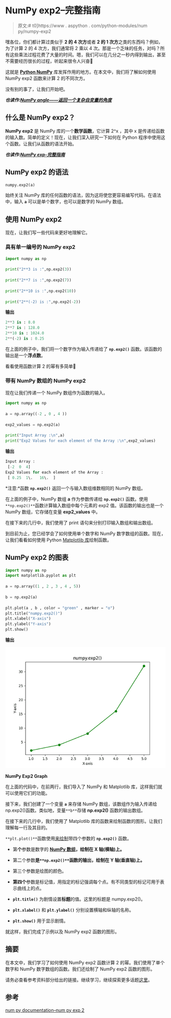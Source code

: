 # NumPy exp2–完整指南

> 原文:# t0]https://www . aspython . com/python-modules/num py/numpy-exp2

嘿各位，你们都计算过类似于 **2 的 4 次方**或者 **2 的 1 次方**之类的东西吗？例如，为了计算 2 的 4 次方，我们通常将 2 乘以 4 次。那是一个乏味的任务，对吗？所有这些乘法过程花费了大量的时间。嗯，我们可以在几分之一秒内得到输出，甚至不需要经历很长的过程，听起来很令人兴奋🙂

这就是 [**Python NumPy**](https://www.askpython.com/python-modules/numpy/python-numpy-module) 库发挥作用的地方。在本文中，我们将了解如何使用 NumPy exp2 函数来计算 2 的不同次方。

没有别的事了，让我们开始吧。

***也读作:[NumPy angle——返回一个复杂自变量的角度](https://www.askpython.com/python-modules/numpy/numpy-angle)***

## 什么是 NumPy exp2？

**NumPy exp2** 是 NumPy 库的一个**数学函数**，它计算 2^x ，其中 x 是传递给函数的输入数。简单的定义！现在，让我们深入研究一下如何在 Python 程序中使用这个函数。让我们从函数的语法开始。

***也读作:[NumPy exp-完整指南](https://www.askpython.com/python-modules/numpy/numpy-exp)***

## NumPy exp2 的语法

```py
numpy.exp2(a)

```

始终关注 NumPy 库的任何函数的语法，因为这将使您更容易编写代码。在语法中，输入 **`a`** 可以是单个数字，也可以是数字的 NumPy 数组。

## 使用 NumPy exp2

现在，让我们写一些代码来更好地理解它。

### 具有单一编号的 NumPy exp2

```py
import numpy as np

print("2**3 is :",np.exp2(3))

print("2**7 is :",np.exp2(7))

print("2**10 is :",np.exp2(10))

print("2**(-2) is :",np.exp2(-2))

```

**输出**

```py
2**3 is : 8.0
2**7 is : 128.0
2**10 is : 1024.0
2**(-2) is : 0.25

```

在上面的例子中，我们将一个数字作为输入传递给了 **`np.exp2()`** 函数。该函数的输出是一个**浮点数**。

看看使用函数计算 2 的幂有多简单🙂

### 带有 NumPy 数组的 NumPy exp2

现在让我们传递一个 NumPy 数组作为函数的输入。

```py
import numpy as np

a = np.array((-2 , 0 , 4 ))

exp2_values = np.exp2(a)

print("Input Array :\n",a)
print("Exp2 Values for each element of the Array :\n",exp2_values)

```

**输出**

```py
Input Array :
 [-2  0  4]
Exp2 Values for each element of the Array :
 [ 0.25  1\.   16\.  ]

```

*注意:*函数 **`np.exp2()`** 返回一个与输入数组维数相同的 NumPy 数组。

在上面的例子中，NumPy 数组 **a** 作为参数传递给 **`np.exp2()`** 函数。使用`**np.exp2()**`函数计算输入数组中每个元素的 exp2 值。该函数的输出也是一个 NumPy 数组，它存储在变量 **exp2_values** 中。

在接下来的几行中，我们使用了 print 语句来分别打印输入数组和输出数组。

到目前为止，您已经学会了如何使用单个数字和 NumPy 数字数组的函数。现在，让我们看看如何使用 Python [Matplotlib 库](https://matplotlib.org/)绘制函数。

## NumPy exp2 的图表

```py
import numpy as np
import matplotlib.pyplot as plt

a = np.array((1 , 2 , 3 , 4 , 5))

b = np.exp2(a)

plt.plot(a , b , color = "green" , marker = "o")
plt.title("numpy.exp2()")
plt.xlabel("X-axis")
plt.ylabel("Y-axis")
plt.show()

```

**输出**

![NumPy Exp2 Graph](img/2b45b0ec9dd57f98831dbb7573f29f64.png)

**NumPy Exp2 Graph**

在上面的代码中，在前两行，我们导入了 NumPy 和 Matplotlib 库，这样我们就可以使用它们的功能。

接下来，我们创建了一个变量 **`a`** 来存储 NumPy 数组，该数组作为输入传递给 np.exp2()函数。类似地，变量`**b**`存储 **np.exp2()** 函数的输出数组。

在接下来的几行中，我们使用了 Matplotlib 库的函数来绘制函数的图形。让我们理解每一行及其目的。

`**plt.plot()**`函数使用[来绘制](https://www.askpython.com/python/examples/plot-mathematical-functions)带四个参数的 **`np.exp2()`** 函数。

*   第**个**参数是数字的 **[NumPy 数组](https://www.askpython.com/python-modules/numpy/python-numpy-arrays)，绘制在 X 轴(横轴)上。**
*   第二个参数**是`**np.exp2()**`函数的输出，绘制在 Y 轴(垂直轴)上。**
*   第三个参数是绘图的颜色。
*   **第四个**参数是标记值，用指定的标记强调每个点。有不同类型的标记可用于表示曲线上的点。

*   **`plt.title()`** 为剧情设置**标题**的值。这里的标题是 numpy.exp2()。
*   **`plt.xlabel()`** 和 **`plt.ylabel()`** 分别设置横轴和纵轴的名称。
*   **`plt.show()`** 用于显示剧情。

就这样，我们完成了示例以及 NumPy exp2 函数的图形。

## 摘要

在本文中，我们学习了如何使用 NumPy exp2 函数计算 2 的幂。我们使用了单个数字和 NumPy 数字数组的函数。我们还绘制了 NumPy exp2 函数的图形。

请务必查看参考资料部分给出的链接。继续学习，继续探索更多话题[这里](https://www.askpython.com/)。

## 参考

[num py documentation–num py exp 2](https://numpy.org/doc/stable/reference/generated/numpy.exp2.html)